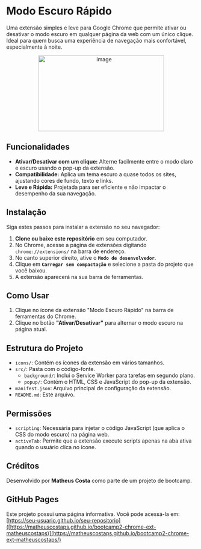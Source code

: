 # Modo Escuro Rápido

Uma extensão simples e leve para Google Chrome que permite ativar ou desativar o modo escuro em qualquer página da web com um único clique. Ideal para quem busca uma experiência de navegação mais confortável, especialmente à noite.

<div align="center">
  <img width="334" height="202" alt="image" src="https://github.com/user-attachments/assets/233ae35c-1c63-4b70-85a6-3b9e87975c47" />
</div>

## Funcionalidades

* **Ativar/Desativar com um clique:** Alterne facilmente entre o modo claro e escuro usando o pop-up da extensão.
* **Compatibilidade:** Aplica um tema escuro a quase todos os sites, ajustando cores de fundo, texto e links.
* **Leve e Rápida:** Projetada para ser eficiente e não impactar o desempenho da sua navegação.

## Instalação

Siga estes passos para instalar a extensão no seu navegador:

1.  **Clone ou baixe este repositório** em seu computador.
2.  No Chrome, acesse a página de extensões digitando `chrome://extensions/` na barra de endereço.
3.  No canto superior direito, ative o **`Modo de desenvolvedor`**.
4.  Clique em **`Carregar sem compactação`** e selecione a pasta do projeto que você baixou.
5.  A extensão aparecerá na sua barra de ferramentas.

## Como Usar

1.  Clique no ícone da extensão "Modo Escuro Rápido" na barra de ferramentas do Chrome.
2.  Clique no botão **"Ativar/Desativar"** para alternar o modo escuro na página atual.

## Estrutura do Projeto

* `icons/`: Contém os ícones da extensão em vários tamanhos.
* `src/`: Pasta com o código-fonte.
    * `background/`: Inclui o Service Worker para tarefas em segundo plano.
    * `popup/`: Contém o HTML, CSS e JavaScript do pop-up da extensão.
* `manifest.json`: Arquivo principal de configuração da extensão.
* `README.md`: Este arquivo.

## Permissões

* `scripting`: Necessária para injetar o código JavaScript (que aplica o CSS do modo escuro) na página web.
* `activeTab`: Permite que a extensão execute scripts apenas na aba ativa quando o usuário clica no ícone.

## Créditos

Desenvolvido por **Matheus Costa** como parte de um projeto de bootcamp.

## GitHub Pages

Este projeto possui uma página informativa. Você pode acessá-la em:
[https://seu-usuario.github.io/seu-repositorio]([https://matheuscostaps.github.io/bootcamp2-chrome-ext-matheuscostaps)](https://matheuscostaps.github.io/bootcamp2-chrome-ext-matheuscostaps/)

